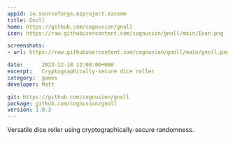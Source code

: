 ```yaml
---
appid: io.sourceforge.ezproject.ezcomm
title: Gnoll 
home: https://github.com/cognusion/gnoll
icon: https://raw.githubusercontent.com/cognusion/gnoll/main/Icon.png

screenshots:
- url: https://raw.githubusercontent.com/cognusion/gnoll/main/gnoll.png

date:      2023-12-18 12:08:00+000
excerpt:   Cryptographically-secure dice roller
category:  games
developer: Matt

git: https://github.com/cognusion/gnoll
package: github.com/cognusion/gnoll
version: 1.0.3
---
```


Versatile dice roller using cryptographically-secure randomness.
